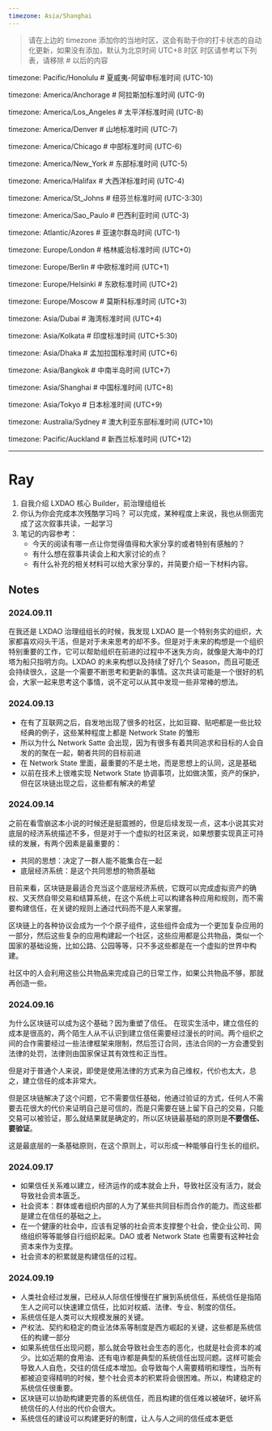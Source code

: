 ```yaml
---
timezone: Asia/Shanghai
---
```


> 请在上边的 timezone 添加你的当地时区，这会有助于你的打卡状态的自动化更新，如果没有添加，默认为北京时间 UTC+8 时区
> 时区请参考以下列表，请移除 # 以后的内容

timezone: Pacific/Honolulu # 夏威夷-阿留申标准时间 (UTC-10)

timezone: America/Anchorage # 阿拉斯加标准时间 (UTC-9)

timezone: America/Los_Angeles # 太平洋标准时间 (UTC-8)

timezone: America/Denver # 山地标准时间 (UTC-7)

timezone: America/Chicago # 中部标准时间 (UTC-6)

timezone: America/New_York # 东部标准时间 (UTC-5)

timezone: America/Halifax # 大西洋标准时间 (UTC-4)

timezone: America/St_Johns # 纽芬兰标准时间 (UTC-3:30)

timezone: America/Sao_Paulo # 巴西利亚时间 (UTC-3)

timezone: Atlantic/Azores # 亚速尔群岛时间 (UTC-1)

timezone: Europe/London # 格林威治标准时间 (UTC+0)

timezone: Europe/Berlin # 中欧标准时间 (UTC+1)

timezone: Europe/Helsinki # 东欧标准时间 (UTC+2)

timezone: Europe/Moscow # 莫斯科标准时间 (UTC+3)

timezone: Asia/Dubai # 海湾标准时间 (UTC+4)

timezone: Asia/Kolkata # 印度标准时间 (UTC+5:30)

timezone: Asia/Dhaka # 孟加拉国标准时间 (UTC+6)

timezone: Asia/Bangkok # 中南半岛时间 (UTC+7)

timezone: Asia/Shanghai # 中国标准时间 (UTC+8)

timezone: Asia/Tokyo # 日本标准时间 (UTC+9)

timezone: Australia/Sydney # 澳大利亚东部标准时间 (UTC+10)

timezone: Pacific/Auckland # 新西兰标准时间 (UTC+12)

---

# Ray

1. 自我介绍
LXDAO 核心 Builder，前治理组组长
2. 你认为你会完成本次残酷学习吗？
可以完成，某种程度上来说，我也从侧面完成了这次叙事共读，一起学习
3. 笔记的内容参考：
   - 今天的阅读有哪一点让你觉得值得和大家分享的或者特别有感触的？
   - 有什么想在叙事共读会上和大家讨论的点？
   - 有什么补充的相关材料可以给大家分享的，并简要介绍一下材料内容。

## Notes

<!-- Content_START -->

### 2024.09.11
在我还是 LXDAO 治理组组长的时候，我发现 LXDAO 是一个特别务实的组织，大家都喜欢闷头干活，但是对于未来思考的却不多。但是对于未来的构想是一个组织特别重要的工作，它可以帮助组织在前进的过程中不迷失方向，就像是大海中的灯塔为船只指明方向。LXDAO 的未来构想以及持续了好几个 Season，而且可能还会持续很久，这是一个需要不断思考和更新的事情。这次共读可能是一个很好的机会，大家一起来思考这个事情，说不定可以从其中发现一些非常棒的想法。

### 2024.09.13
- 在有了互联网之后，自发地出现了很多的社区，比如豆瓣、贴吧都是一些比较经典的例子，这些某种程度上都是 Network State 的雏形
- 所以为什么 Network Satte 会出现，因为有很多有着共同追求和目标的人会自发的的聚在一起，朝者共同的目标前进
- 在 Network State 里面，最重要的不是土地，而是思想上的认同，这是基础
- 以前在技术上很难实现 Network  State 协调事项，比如做决策，资产的保护，但在区块链出现之后，这些都有解决的希望

### 2024.09.14
之前在看雪崩这本小说的时候还是挺震撼的，但是后续发现一点，这本小说其实对底层的经济系统描述不多，但是对于一个虚拟的社区来说，如果想要实现真正可持续的发展，有两个因素是最重要的：
- 共同的思想：决定了一群人能不能集合在一起
- 底层经济系统：是这个共同思想的物质基础

目前来看，区块链是最适合充当这个底层经济系统，它既可以完成虚拟资产的确权、又天然自带交易和结算系统，在这个系统上可以构建各种应用和规则，而不需要构建信任，在关键的规则上通过代码而不是人来掌握。

区块链上的各种协议会成为一个个原子组件，这些组件会成为一个更加复杂应用的一部分，然后这些复杂的应用构建起一个社区，这些应用都是公共物品，类似一个国家的基础设施，比如公路、公园等等，只不多这些都是在一个虚拟的世界中构建。

社区中的人会利用这些公共物品来完成自己的日常工作，如果公共物品不够，那就再创造一些。

### 2024.09.16
为什么区块链可以成为这个基础？因为重塑了信任。
在现实生活中，建立信任的成本是很高的，两个陌生人从不认识到建立信任需要经过漫长的时间。两个组织之间的合作需要经过一些法律框架来限制，然后签订合同，违法合同的一方会遭受到法律的处罚，法律则由国家保证其有效性和正当性。

但是对于普通个人来说，即使是使用法律的方式来为自己维权，代价也太大，总之，建立信任的成本非常大。

但是区块链解决了这个问题，它不需要信任基础，他通过验证的方式，任何人不需要去花很大的代价来证明自己是可信的，而是只需要在链上留下自己的交易，只能交易可以被验证，那么就结果就是确定的，所以区块链最基础的原则是**不要信任、要验证**。

这是最底层的一条基础原则，在这个原则上，可以形成一种能够自行生长的组织。

### 2024.09.17
- 如果信任关系难以建立，经济运作的成本就会上升，导致社区没有活力，就会导致社会资本匮乏。
- 社会资本：群体或者组织内部的人为了某些共同目标而合作的能力。而这些都是建立在信任的基础之上。
- 在一个健康的社会中，应该有足够的社会资本支撑整个社会，使企业公司、网络组织等等能够自行组织起来。DAO 或者 Network State 也需要有这种社会资本来作为支撑。
- 社会资本的积累就是构建信任的过程。


### 2024.09.19
- 人类社会经过发展，已经从人际信任慢慢在扩展到系统信任，系统信任是指陌生人之间可以快速建立信任，比如对权威、法律、专业、制度的信任。
- 系统信任是人类可以大规模发展的关键。
- 产权法、契约和稳定的商业法体系等制度是西方崛起的关键，这些都是系统信任的构建一部分
- 如果系统信任出现问题，那么就会导致社会生态的恶化，也就是社会资本的减少。比如近期的食用油、还有电诈都是典型的系统信任出现问题。这样可能会导致人人自危，交往的信任成本增加。会导致每个人需要精明和理性，当所有都被迫变得精明的时候，整个社会资本的积累将会很困难。所以，构建稳定的系统信任很重要。
- 区块链可以协助构建更完善的系统信任，而且构建的信任难以被破坏，破坏系统信任的人付出的代价会很大。
- 系统信任的建设可以构建更好的制度，让人与人之间的信任成本更低


<!-- Content_END -->
